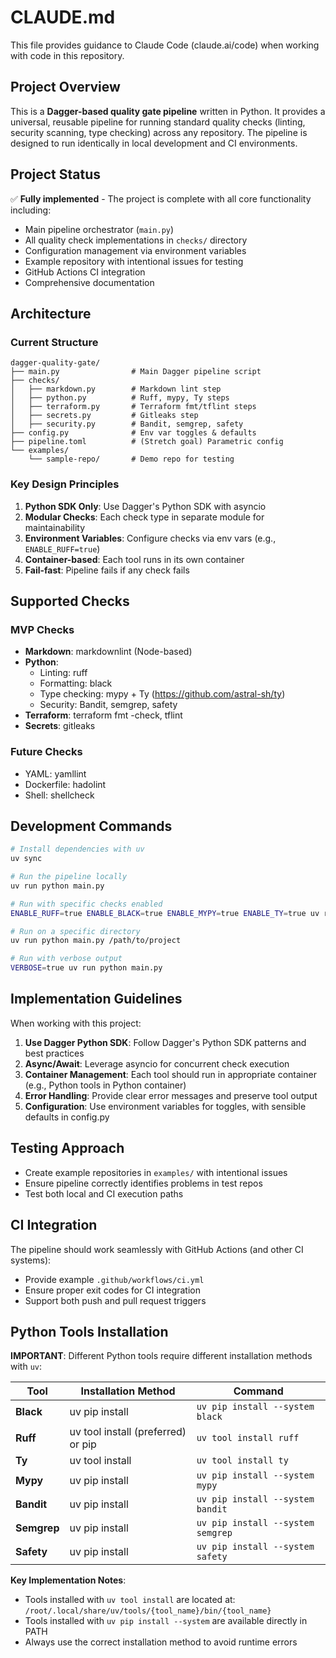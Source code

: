 # CLAUDE.md

This file provides guidance to Claude Code (claude.ai/code) when working with code in this repository.

## Project Overview

This is a **Dagger-based quality gate pipeline** written in Python. It provides a universal, reusable pipeline for running standard quality checks (linting, security scanning, type checking) across any repository. The pipeline is designed to run identically in local development and CI environments.

## Project Status

✅ **Fully implemented** - The project is complete with all core functionality including:
- Main pipeline orchestrator (`main.py`)
- All quality check implementations in `checks/` directory
- Configuration management via environment variables
- Example repository with intentional issues for testing
- GitHub Actions CI integration
- Comprehensive documentation

## Architecture

### Current Structure

```
dagger-quality-gate/
├── main.py                # Main Dagger pipeline script
├── checks/
│   ├── markdown.py        # Markdown lint step
│   ├── python.py          # Ruff, mypy, Ty steps
│   ├── terraform.py       # Terraform fmt/tflint steps
│   ├── secrets.py         # Gitleaks step
│   ├── security.py        # Bandit, semgrep, safety
├── config.py              # Env var toggles & defaults
├── pipeline.toml          # (Stretch goal) Parametric config
└── examples/
    └── sample-repo/       # Demo repo for testing
```

### Key Design Principles

1. **Python SDK Only**: Use Dagger's Python SDK with asyncio
2. **Modular Checks**: Each check type in separate module for maintainability
3. **Environment Variables**: Configure checks via env vars (e.g., `ENABLE_RUFF=true`)
4. **Container-based**: Each tool runs in its own container
5. **Fail-fast**: Pipeline fails if any check fails

## Supported Checks

### MVP Checks
- **Markdown**: markdownlint (Node-based)
- **Python**: 
  - Linting: ruff
  - Formatting: black
  - Type checking: mypy + Ty (https://github.com/astral-sh/ty)
  - Security: Bandit, semgrep, safety
- **Terraform**: terraform fmt -check, tflint
- **Secrets**: gitleaks

### Future Checks
- YAML: yamllint
- Dockerfile: hadolint
- Shell: shellcheck

## Development Commands

```bash
# Install dependencies with uv
uv sync

# Run the pipeline locally
uv run python main.py

# Run with specific checks enabled
ENABLE_RUFF=true ENABLE_BLACK=true ENABLE_MYPY=true ENABLE_TY=true uv run python main.py

# Run on a specific directory
uv run python main.py /path/to/project

# Run with verbose output
VERBOSE=true uv run python main.py
```

## Implementation Guidelines

When working with this project:

1. **Use Dagger Python SDK**: Follow Dagger's Python SDK patterns and best practices
2. **Async/Await**: Leverage asyncio for concurrent check execution
3. **Container Management**: Each tool should run in appropriate container (e.g., Python tools in Python container)
4. **Error Handling**: Provide clear error messages and preserve tool output
5. **Configuration**: Use environment variables for toggles, with sensible defaults in config.py

## Testing Approach

- Create example repositories in `examples/` with intentional issues
- Ensure pipeline correctly identifies problems in test repos
- Test both local and CI execution paths

## CI Integration

The pipeline should work seamlessly with GitHub Actions (and other CI systems):
- Provide example `.github/workflows/ci.yml`
- Ensure proper exit codes for CI integration
- Support both push and pull request triggers

## Python Tools Installation

**IMPORTANT**: Different Python tools require different installation methods with `uv`:

| Tool | Installation Method | Command |
|------|-------------------|---------|
| **Black** | uv pip install | `uv pip install --system black` |
| **Ruff** | uv tool install (preferred) or pip | `uv tool install ruff` |
| **Ty** | uv tool install | `uv tool install ty` |
| **Mypy** | uv pip install | `uv pip install --system mypy` |
| **Bandit** | uv pip install | `uv pip install --system bandit` |
| **Semgrep** | uv pip install | `uv pip install --system semgrep` |
| **Safety** | uv pip install | `uv pip install --system safety` |

**Key Implementation Notes**:
- Tools installed with `uv tool install` are located at: `/root/.local/share/uv/tools/{tool_name}/bin/{tool_name}`
- Tools installed with `uv pip install --system` are available directly in PATH
- Always use the correct installation method to avoid runtime errors